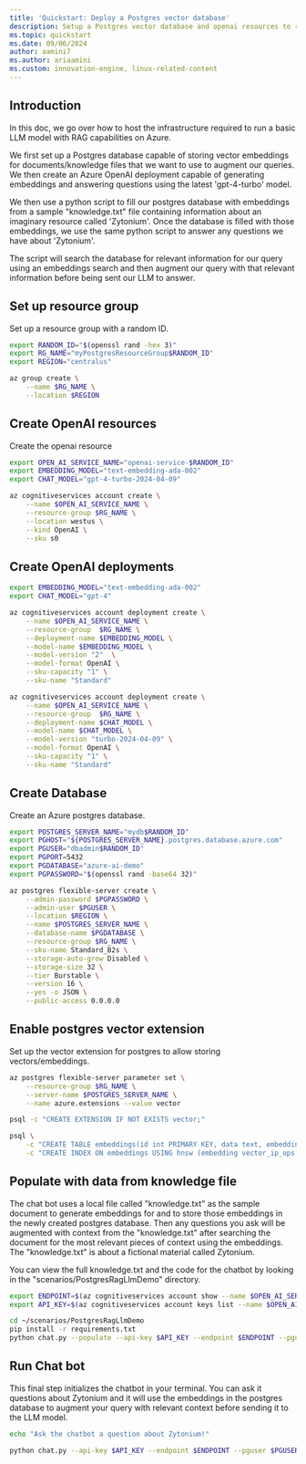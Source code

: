 ```yaml
---
title: 'Quickstart: Deploy a Postgres vector database' 
description: Setup a Postgres vector database and openai resources to run a RAG-LLM model.
ms.topic: quickstart 
ms.date: 09/06/2024 
author: aamini7 
ms.author: ariaamini
ms.custom: innovation-engine, linux-related-content 
---
```


## Introduction

In this doc, we go over how to host the infrastructure required to run a basic LLM model with RAG capabilities on Azure.

We first set up a Postgres database capable of storing vector embeddings for documents/knowledge files that we want to use to augment our queries. We then create an Azure OpenAI deployment capable of generating embeddings and answering questions using the latest 'gpt-4-turbo' model.

We then use a python script to fill our postgres database with embeddings from a sample "knowledge.txt" file containing information about an imaginary resource called 'Zytonium'. Once the database is filled with those embeddings, we use the same python script to answer any questions we have about 'Zytonium'. 

The script will search the database for relevant information for our query using an embeddings search and then augment our query with that relevant information before being sent our LLM to answer.

## Set up resource group

Set up a resource group with a random ID.

```bash
export RANDOM_ID="$(openssl rand -hex 3)"
export RG_NAME="myPostgresResourceGroup$RANDOM_ID"
export REGION="centralus"

az group create \
    --name $RG_NAME \
    --location $REGION 
```

## Create OpenAI resources

Create the openai resource

```bash
export OPEN_AI_SERVICE_NAME="openai-service-$RANDOM_ID"
export EMBEDDING_MODEL="text-embedding-ada-002"
export CHAT_MODEL="gpt-4-turbo-2024-04-09"

az cognitiveservices account create \
    --name $OPEN_AI_SERVICE_NAME \
    --resource-group $RG_NAME \
    --location westus \
    --kind OpenAI \
    --sku s0 
```

## Create OpenAI deployments

```bash
export EMBEDDING_MODEL="text-embedding-ada-002"
export CHAT_MODEL="gpt-4"

az cognitiveservices account deployment create \
    --name $OPEN_AI_SERVICE_NAME \
    --resource-group  $RG_NAME \
    --deployment-name $EMBEDDING_MODEL \
    --model-name $EMBEDDING_MODEL \
    --model-version "2"  \
    --model-format OpenAI \
    --sku-capacity "1" \
    --sku-name "Standard"

az cognitiveservices account deployment create \
    --name $OPEN_AI_SERVICE_NAME \
    --resource-group  $RG_NAME \
    --deployment-name $CHAT_MODEL \
    --model-name $CHAT_MODEL \
    --model-version "turbo-2024-04-09" \
    --model-format OpenAI \
    --sku-capacity "1" \
    --sku-name "Standard"
```

## Create Database

Create an Azure postgres database.

```bash
export POSTGRES_SERVER_NAME="mydb$RANDOM_ID"
export PGHOST="${POSTGRES_SERVER_NAME}.postgres.database.azure.com"
export PGUSER="dbadmin$RANDOM_ID"
export PGPORT=5432
export PGDATABASE="azure-ai-demo"
export PGPASSWORD="$(openssl rand -base64 32)"

az postgres flexible-server create \
    --admin-password $PGPASSWORD \
    --admin-user $PGUSER \
    --location $REGION \
    --name $POSTGRES_SERVER_NAME \
    --database-name $PGDATABASE \
    --resource-group $RG_NAME \
    --sku-name Standard_B2s \
    --storage-auto-grow Disabled \
    --storage-size 32 \
    --tier Burstable \
    --version 16 \
    --yes -o JSON \
    --public-access 0.0.0.0
```

## Enable postgres vector extension

Set up the vector extension for postgres to allow storing vectors/embeddings.

```bash
az postgres flexible-server parameter set \
    --resource-group $RG_NAME \
    --server-name $POSTGRES_SERVER_NAME \
    --name azure.extensions --value vector

psql -c "CREATE EXTENSION IF NOT EXISTS vector;"

psql \
    -c "CREATE TABLE embeddings(id int PRIMARY KEY, data text, embedding vector(1536));" \
    -c "CREATE INDEX ON embeddings USING hnsw (embedding vector_ip_ops);"
```

## Populate with data from knowledge file

The chat bot uses a local file called "knowledge.txt" as the sample document to generate embeddings for and to store those embeddings in the newly created postgres database. Then any questions you ask will be augmented with context from the "knowledge.txt" after searching the document for the most relevant pieces of context using the embeddings. The "knowledge.txt" is about a fictional material called Zytonium.

You can view the full knowledge.txt and the code for the chatbot by looking in the "scenarios/PostgresRagLlmDemo" directory.

```bash
export ENDPOINT=$(az cognitiveservices account show --name $OPEN_AI_SERVICE_NAME --resource-group $RG_NAME | jq -r .properties.endpoint)
export API_KEY=$(az cognitiveservices account keys list --name $OPEN_AI_SERVICE_NAME --resource-group $RG_NAME | jq -r .key1)

cd ~/scenarios/PostgresRagLlmDemo
pip install -r requirements.txt
python chat.py --populate --api-key $API_KEY --endpoint $ENDPOINT --pguser $PGUSER --phhost $PGHOST --pgpassword $PGPASSWORD --pgdatabase $PGDATABASE
```

## Run Chat bot

This final step initializes the chatbot in your terminal. You can ask it questions about Zytonium and it will use the embeddings in the postgres database to augment your query with relevant context before sending it to the LLM model.

```bash
echo "Ask the chatbot a question about Zytonium!"
```

```bash
python chat.py --api-key $API_KEY --endpoint $ENDPOINT --pguser $PGUSER --phhost $PGHOST --pgpassword $PGPASSWORD --pgdatabase $PGDATABASE
```
